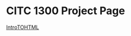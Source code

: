 # CITC 1300 Project Page

<a href="Intro-to-HTML/[Jans Cool Awesome Website.html](https://github.com/Janmered/Intro-to-HTML/commit/664e73ef1d9f190ffcedff324d0e55f43d728692#diff-1dbdc4474b1968996f98babb2e1f353a1f888f7027f913d79d3ac0903ed59fa6)">IntroTOHTML</a>
